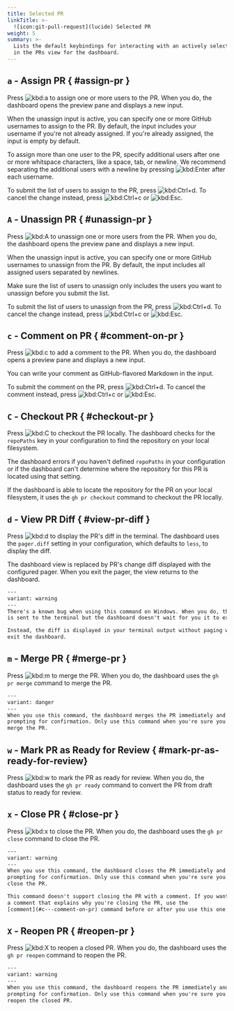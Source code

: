 ```yaml
---
title: Selected PR
linkTitle: >-
  ![icon:git-pull-request](lucide) Selected PR
weight: 5
summary: >-
  Lists the default keybindings for interacting with an actively selected item
  in the PRs view for the dashboard.
---
```


## `a` - Assign PR { #assign-pr }

Press ![kbd:`a`]() to assign one or more users to the PR. When you do, the dashboard opens the
preview pane and displays a new input.

When the unassign input is active, you can specify one or more GitHub usernames to assign to the
PR. By default, the input includes your username if you're not already assigned. If you're already
assigned, the input is empty by default.

To assign more than one user to the PR, specify additional users after one or more whitspace
characters, like a space, tab, or newline. We recommend separating the additional users with a
newline by pressing ![kbd:`Enter`]() after each username.

To submit the list of users to assign to the PR, press ![kbd:`Ctrl`+`d`](). To cancel the
change instead, press ![kbd:`Ctrl`+`c`]() or ![kbd:`Esc`]().

## `A` - Unassign PR { #unassign-pr }

Press ![kbd:`A`]() to unassign one or more users from the PR. When you do, the dashboard opens the
preview pane and displays a new input.

When the unassign input is active, you can specify one or more GitHub usernames to unassign from
the PR. By default, the input includes all assigned users separated by newlines.

Make sure the list of users to unassign only includes the users you want to unassign before you
submit the list.

To submit the list of users to unassign from the PR, press ![kbd:`Ctrl`+`d`](). To cancel the
change instead, press ![kbd:`Ctrl`+`c`]() or ![kbd:`Esc`]().

## `c` - Comment on PR { #comment-on-pr }

Press ![kbd:`c`]() to add a comment to the PR. When you do, the dashboard opens a preview pane and
displays a new input.

You can write your comment as GitHub-flavored Markdown in the input.

To submit the comment on the PR, press ![kbd:`Ctrl`+`d`](). To cancel the comment instead, press
![kbd:`Ctrl`+`c`]() or ![kbd:`Esc`]().

## `C` - Checkout PR { #checkout-pr }

Press ![kbd:`C`]() to checkout the PR locally. The dashboard checks for the `repoPaths` key in your
configuration to find the repository on your local filesystem.

The dashboard errors if you haven't defined `repoPaths` in your configuration or if the dashboard
can't determine where the repository for this PR is located using that setting.

If the dashboard is able to locate the repository for the PR on your local filesystem, it uses the
`gh pr checkout` command to checkout the PR locally.

## `d` - View PR Diff { #view-pr-diff }

Press ![kbd:`d`]() to display the PR's diff in the terminal. The dashboard uses the `pager.diff`
setting in your configuration, which defaults to `less`, to display the diff.

The dashboard view is replaced by PR's change diff displayed with the configured pager. When you
exit the pager, the view returns to the dashboard.

```alert
---
variant: warning
---
There's a known bug when using this command on Windows. When you do, the diff
is sent to the terminal but the dashboard doesn't wait for you it to exit.

Instead, the diff is displayed in your terminal output without paging when you
exit the dashboard.
```

## `m` - Merge PR { #merge-pr }

Press ![kbd:`m`]() to merge the PR. When you do, the dashboard uses the `gh pr merge` command to
merge the PR.

```alert
---
variant: danger
---
When you use this command, the dashboard merges the PR immediately and without
prompting for confirmation. Only use this command when you're sure you want to
merge the PR.
```

## `w` - Mark PR as Ready for Review { #mark-pr-as-ready-for-review}

Press ![kbd:`w`]() to mark the PR as ready for review. When you do, the dashboard uses the
`gh pr ready` command to convert the PR from draft status to ready for review.

## `x` - Close PR { #close-pr }

Press ![kbd:`x`]() to close the PR. When you do, the dashboard uses the `gh pr close` command to
close the PR.

```alert
---
variant: warning
---
When you use this command, the dashboard closes the PR immediately and without
prompting for confirmation. Only use this command when you're sure you want to
close the PR.

This command doesn't support closing the PR with a comment. If you want to add
a comment that explains why you're closing the PR, use the
[comment](#c---comment-on-pr) command before or after you use this one.
```

## `X` - Reopen PR { #reopen-pr }

Press ![kbd:`X`]() to reopen a closed PR. When you do, the dashboard uses the `gh pr reopen`
command to reopen the PR.

```alert
---
variant: warning
---
When you use this command, the dashboard reopens the PR immediately and without
prompting for confirmation. Only use this command when you're sure you want to
reopen the closed PR.
```
